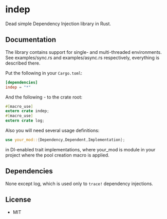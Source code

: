 # indep
Dead simple Dependency Injection library in Rust.

## Documentation

The library contains support for single- and multi-threaded environments. See examples/sync.rs and examples/async.rs respectively, everything is described there.

Put the following in your `Cargo.toml`:

```toml
[dependencies]
indep = "*"
```

And the following - to the crate root:

```rust
#[macro_use]
extern crate indep;
#[macro_use]
extern crate log;
```

Also you will need several usage definitions:
```rust
use your_mod::{Dependency,Dependent,Implementation};
```
in DI-enabled trait implementations, where your_mod is module in your project where the pool creation macro is applied.

## Dependencies

None except log, which is used only to `trace!` dependency injections.

## License

 * MIT
